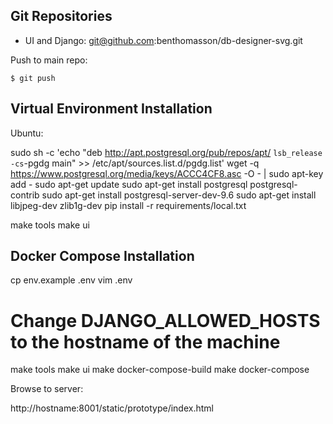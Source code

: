 
Git Repositories
----------------

* UI and Django: git@github.com:benthomasson/db-designer-svg.git



Push to main repo:

    $ git push



Virtual Environment Installation
--------------------------------




Ubuntu:


sudo sh -c 'echo "deb http://apt.postgresql.org/pub/repos/apt/ `lsb_release -cs`-pgdg main" >> /etc/apt/sources.list.d/pgdg.list'
wget -q https://www.postgresql.org/media/keys/ACCC4CF8.asc -O - | sudo apt-key add -
sudo apt-get update
sudo apt-get install postgresql postgresql-contrib
sudo apt-get install postgresql-server-dev-9.6
sudo apt-get install libjpeg-dev zlib1g-dev
pip install -r requirements/local.txt


make tools
make ui



Docker Compose Installation
---------------------------


cp env.example .env
vim .env
# Change DJANGO_ALLOWED_HOSTS to the hostname of the machine

make tools
make ui
make docker-compose-build
make docker-compose

Browse to server:

http://hostname:8001/static/prototype/index.html


